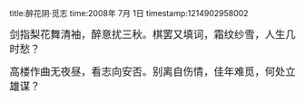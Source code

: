 title:醉花阴·觅志
time:2008年 7月 1日
timestamp:1214902958002

<P><FONT size=4>剑指梨花舞清袖，醉意扰三秋。棋罢又填词，霜纹纱雪，人生几时愁？</FONT></P>
<P><FONT size=4>高楼作曲无夜昼，看志向安否。别离自伤情，佳年难觅，何处立雄谋？</FONT></P>